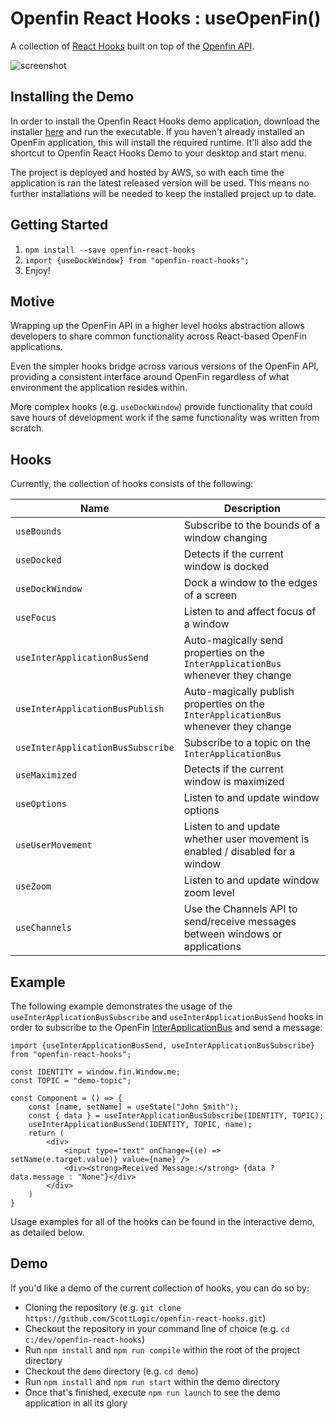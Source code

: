 # Openfin React Hooks : useOpenFin()

A collection of [React Hooks](https://reactjs.org/docs/hooks-intro.html) built on top of the [Openfin API](https://developers.openfin.co/docs/javascript-api).

![screenshot](https://user-images.githubusercontent.com/2376919/61056255-e3246a00-a3ea-11e9-9807-9b4824ee032c.PNG)

## Installing the Demo

In order to install the Openfin React Hooks demo application, download the installer [here](https://install.openfin.co/download/?os=win&config=https%3A%2F%2Fstockflux.scottlogic.com%2Fartifacts%2Fopenfin-react-hooks%2Fapp.json&fileName=Openfin-react-hooks&unzipped=true) and run the executable. If you haven't already installed an OpenFin application, this will install the required runtime. It'll also add the shortcut to Openfin React Hooks Demo to your desktop and start menu.

The project is deployed and hosted by AWS, so with each time the application is ran the latest released version will be used. This means no further installations will be needed to keep the installed project up to date.

## Getting Started

1. `npm install --save openfin-react-hooks`
2. `import {useDockWindow} from "openfin-react-hooks";`
3. Enjoy!

## Motive

Wrapping up the OpenFin API in a higher level hooks abstraction allows developers to share common functionality across React-based OpenFin applications.

Even the simpler hooks bridge across various versions of the OpenFin API, providing a consistent interface around OpenFin regardless of what environment the application resides within.

More complex hooks (e.g. `useDockWindow`) provide functionality that could save hours of development work if the same functionality was written from scratch.

## Hooks

Currently, the collection of hooks consists of the following:

| Name                              | Description                                                                         |
| --------------------------------- | ----------------------------------------------------------------------------------- |
| `useBounds`                       | Subscribe to the bounds of a window changing                                        |
| `useDocked`                       | Detects if the current window is docked                                             |
| `useDockWindow`                   | Dock a window to the edges of a screen                                              |
| `useFocus`                        | Listen to and affect focus of a window                                              |
| `useInterApplicationBusSend`      | Auto-magically send properties on the `InterApplicationBus` whenever they change    |
| `useInterApplicationBusPublish`   | Auto-magically publish properties on the `InterApplicationBus` whenever they change |
| `useInterApplicationBusSubscribe` | Subscribe to a topic on the `InterApplicationBus`                                   |
| `useMaximized`                    | Detects if the current window is maximized                                          |
| `useOptions`                      | Listen to and update window options                                                 |
| `useUserMovement`                 | Listen to and update whether user movement is enabled / disabled for a window       |
| `useZoom`                         | Listen to and update window zoom level                                              |
| `useChannels`                     | Use the Channels API to send/receive messages between windows or applications       |

## Example

The following example demonstrates the usage of the `useInterApplicationBusSubscribe` and `useInterApplicationBusSend` hooks in order to subscribe to the OpenFin [InterApplicationBus](https://cdn.openfin.co/jsdocs/stable/fin.desktop.module_InterApplicationBus.html) and send a message:

```
import {useInterApplicationBusSend, useInterApplicationBusSubscribe} from "openfin-react-hooks";

const IDENTITY = window.fin.Window.me;
const TOPIC = "demo-topic";

const Component = () => {
    const [name, setName] = useState("John Smith");
    const { data } = useInterApplicationBusSubscribe(IDENTITY, TOPIC);
    useInterApplicationBusSend(IDENTITY, TOPIC, name);
    return (
        <div>
            <input type="text" onChange={(e) => setName(e.target.value)} value={name} />
            <div><strong>Received Message:</strong> {data ? data.message : "None"}</div>
        </div>
    )
}
```

Usage examples for all of the hooks can be found in the interactive demo, as detailed below.

## Demo

If you'd like a demo of the current collection of hooks, you can do so by:

* Cloning the repository (e.g. `git clone https://github.com/ScottLogic/openfin-react-hooks.git`)
* Checkout the repository in your command line of choice (e.g. `cd c:/dev/openfin-react-hooks`)
* Run `npm install` and `npm run compile` within the root of the project directory
* Checkout the `demo` directory (e.g. `cd demo`)
* Run `npm install` and `npm run start` within the demo directory
* Once that's finished, execute `npm run launch` to see the demo application in all its glory
